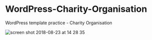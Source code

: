 # WordPress-Charity-Organisation
WordPress template practice - Charity Organisation

![screen shot 2018-08-23 at 14 28 35](https://user-images.githubusercontent.com/16766170/44528231-e7676c00-a6e0-11e8-8aa7-af2a2f190cf2.png)
